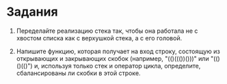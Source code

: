 # Задания

1. Переделайте реализацию стека так, чтобы она работала не с хвостом списка как с верхушкой стека, а с его головой.

2. Напишите функцию, которая получает на вход строку, состоящую из открывающих и закрывающих скобок (например, "(()((())()))" или "(()()(()") и, используя только стек и оператор цикла, определите, сбалансированы ли скобки в этой строке.